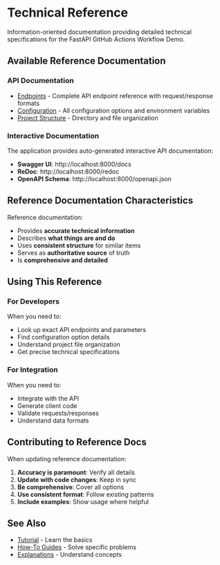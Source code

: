# Technical Reference

Information-oriented documentation providing detailed technical specifications for the FastAPI GitHub Actions Workflow Demo.

## Available Reference Documentation

### API Documentation

- [Endpoints](endpoints.md) - Complete API endpoint reference with request/response formats
- [Configuration](configuration.md) - All configuration options and environment variables
- [Project Structure](project-structure.md) - Directory and file organization

### Interactive Documentation

The application provides auto-generated interactive API documentation:

- **Swagger UI**: http://localhost:8000/docs
- **ReDoc**: http://localhost:8000/redoc
- **OpenAPI Schema**: http://localhost:8000/openapi.json

## Reference Documentation Characteristics

Reference documentation:

- Provides **accurate technical information**
- Describes **what things are and do**
- Uses **consistent structure** for similar items
- Serves as **authoritative source** of truth
- Is **comprehensive and detailed**

## Using This Reference

### For Developers

When you need to:
- Look up exact API endpoints and parameters
- Find configuration option details
- Understand project file organization
- Get precise technical specifications

### For Integration

When you need to:
- Integrate with the API
- Generate client code
- Validate requests/responses
- Understand data formats

## Contributing to Reference Docs

When updating reference documentation:

1. **Accuracy is paramount**: Verify all details
2. **Update with code changes**: Keep in sync
3. **Be comprehensive**: Cover all options
4. **Use consistent format**: Follow existing patterns
5. **Include examples**: Show usage where helpful

## See Also

- [Tutorial](../tutorial.md) - Learn the basics
- [How-To Guides](../how-to/) - Solve specific problems
- [Explanations](../explanation/) - Understand concepts
